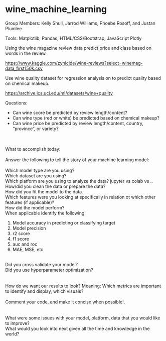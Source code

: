 # wine_machine_learning

Group Members: Kelly Shull, Jarrod Williams, Phoebe Rosoff, and Justan Plumlee

Tools: Matplotlib, Pandas, HTML/CSS/Bootstrap, JavaScript Plotly

Using the wine magazine review data predict price and class based on words in the review.

https://www.kaggle.com/zynicide/wine-reviews?select=winemag-data_first150k.csv

Use wine quality dataset for regression analysis on to predict quality based on chemical makeup.

https://archive.ics.uci.edu/ml/datasets/wine+quality

Questions:

-	Can wine score be predicted by review length/content?
-	Can wine type (red or white) be predicted based on chemical makeup?
-	Can wine price be predicted by review length/content, country, “province”, or variety?

<br><br>
What to accomplish today:<br>
<br>
Answer the following to tell the story of your machine learning model:<br>
<br>
Which model type are you using?<br>
Which dataset are you using?<br>
Which platform are you using to analyze the data? jupyter vs colab vs ..<br>
How/did you clean the data or prepare the data?<br>
How did you fit the model to the data.<br>
Which features were you looking at specifically in relation ot which other features (if applicable)?<br>
How did the model perform?<br>
    When applicable identify the following:<br><ol>
   <li> Model accuracy in predicting or classifying target</li>
   <li> Model precision </li>
    <li> r2 score</li>
    <li> f1 score </li>
    <li> auc and roc </li>
    <li> MAE, MSE, etc</li></ol><br>
Did you cross validate your model?<br>
Did you use hyperparameter optimization?<br>
<br><br>
How do we want our results to look? Meaning: Which metrics are important to identify and display, which visuals?<br><br>
Comment your code, and make it concise when possible!.<br>
<br><br>
What were some issues with your model, platform, data that you would like to improve?<br>
What would you look into next given all the time and knowledge in the world?<br>



